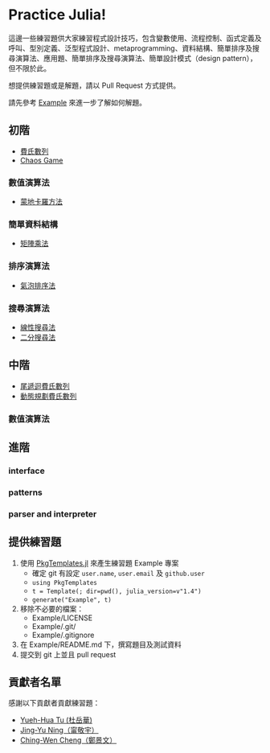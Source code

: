 # Practice Julia!

這邊一些練習題供大家練習程式設計技巧，包含變數使用、流程控制、函式定義及呼叫、型別定義、泛型程式設計、metaprogramming、資料結構、簡單排序及搜尋演算法、應用題、簡單排序及搜尋演算法、簡單設計模式（design pattern），但不限於此。

想提供練習題或是解題，請以 Pull Request 方式提供。

請先參考 [Example](Example/) 來進一步了解如何解題。

## 初階

* [費氏數列](Fibonacci/)
* [Chaos Game](ChaosGame/)

### 數值演算法

* [蒙地卡羅方法](MonteCarlo/)

### 簡單資料結構

* [矩陣乘法](MatrixMultiplication/)

### 排序演算法

* [氣泡排序法](BubbleSort/)

### 搜尋演算法

* [線性搜尋法](LinearSearch/)
* [二分搜尋法](BinarySearch/)

## 中階

* [尾遞迴費氏數列](TailRecursiveFibonacci/)
* [動態規劃費氏數列](DynamicProgrammingFibonacci/)

### 數值演算法

## 進階

### interface

### patterns

### parser and interpreter

## 提供練習題

1. 使用 [PkgTemplates.jl](https://invenia.github.io/PkgTemplates.jl/stable/) 來產生練習題 Example 專案
    * 確定 git 有設定 `user.name`, `user.email` 及 `github.user`
    * `using PkgTemplates`
    * `t = Template(; dir=pwd(), julia_version=v"1.4")`
    * `generate("Example", t)`
2. 移除不必要的檔案：
    * Example/LICENSE
    * Example/.git/
    * Example/.gitignore
3. 在 Example/README.md 下，撰寫題目及測試資料
4. 提交到 git 上並且 pull request

## 貢獻者名單

感謝以下貢獻者貢獻練習題：

* [Yueh-Hua Tu (杜岳華)](https://github.com/yuehhua)
* [Jing-Yu Ning（甯敬宇）](https://github.com/foldfelis)
* [Ching-Wen Cheng（鄭景文）](https://github.com/chengchingwen)

